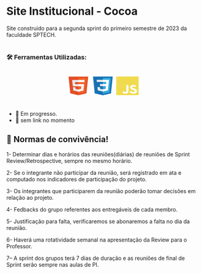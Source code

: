 # Site Institucional - Cocoa

Site construido para a segunda sprint do primeiro semestre de 2023 da faculdade SPTECH.

#

### 🛠 Ferramentas Utilizadas:
<br>

<div align="center">
   <img align="center" alt="cocoaTechnology-HTML" height="50" width="60" src="https://raw.githubusercontent.com/devicons/devicon/master/icons/html5/html5-original.svg">
  <img align="center" alt="cocoaTechnology-CSS" height="50" width="60" src="https://raw.githubusercontent.com/devicons/devicon/master/icons/css3/css3-original.svg">
  <img align="center" alt="cocoaTechnology-Js" height="50" width="60" src="https://raw.githubusercontent.com/devicons/devicon/master/icons/javascript/javascript-plain.svg">
</div>

#

- 📌 Em progresso.
- 🔗 sem link no momento


## 📝 Normas de convivência!

1- Determinar dias e horários das reuniões(diárias) de reuniões de Sprint Review/Retrospective, sempre no mesmo horário.

2- Se o integrante não participar da reunião, será registrado em ata e computado nos indicadores de participação do projeto.

3- Os integrantes que participarem da reunião poderão tomar decisões em relação ao projeto.

4- Fedbacks do grupo referentes aos entregáveis de cada membro.

5- Justificação para falta, verificaremos se abonaremos a falta no dia da reunião.

6- Haverá uma rotatividade semanal na apresentação da Review para o Professor.

7– A sprint dos grupos terá 7 dias de duração e as reuniões de final de Sprint serão sempre nas aulas de PI.
